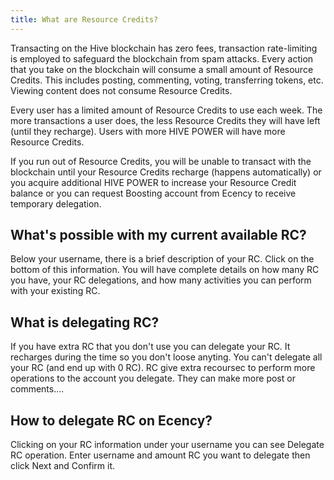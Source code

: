 ```yaml
---
title: What are Resource Credits?
---
```


Transacting on the Hive blockchain has zero fees, transaction rate-limiting is employed to safeguard the blockchain from spam attacks. Every action that you take on the blockchain will consume a small amount of Resource Credits. This includes posting, commenting, voting, transferring tokens, etc. Viewing content does not consume Resource Credits.

Every user has a limited amount of Resource Credits to use each week. The more transactions a user does, the less Resource Credits they will have left (until they recharge). Users with more HIVE POWER will have more Resource Credits.

If you run out of Resource Credits, you will be unable to transact with the blockchain until your Resource Credits recharge (happens automatically) or you acquire additional HIVE POWER to increase your Resource Credit balance or you can request Boosting account from Ecency to receive temporary delegation.

## What's possible with my current available RC?

Below your username, there is a brief description of your RC. Click on the bottom of this information. You will have complete details on how many RC you have, your RC delegations, and how many activities you can perform with your existing RC.

## What is delegating RC?

If you have extra RC that you don't use you can delegate your RC. It recharges during the time so you don't loose anyting. You can't delegate all your RC (and end up with 0 RC). RC give extra recoursec to perform more operations to the account you delegate. They can make more post or comments....

## How to delegate RC on Ecency?

Clicking on your RC information under your username you can see Delegate RC operation. Enter username and amount RC you want to delegate then click Next and Confirm it.
